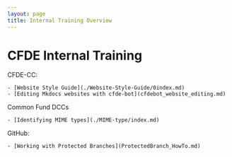 ```yaml
---
layout: page
title: Internal Training Overview
---
```


CFDE Internal Training
===========================================



CFDE-CC: 
    
    - [Website Style Guide](./Website-Style-Guide/0index.md)
    - [Editing Mkdocs websites with cfde-bot](cfdebot_website_editing.md)

  
Common Fund DCCs
   
    - [Identifying MIME types](./MIME-type/index.md)

GitHub:

    - [Working with Protected Branches](ProtectedBranch_HowTo.md)
    



